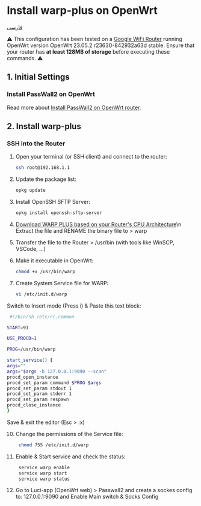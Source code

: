 # Install warp-plus on OpenWrt
[فارسی](https://github.com/Ramtiiin/iran-ip/blob/main/README.fa.md)

⚠️ This configuration has been tested on a [Google WiFi Router](https://support.google.com/googlenest/answer/7168315?hl=en) running OpenWrt version OpenWrt 23.05.2 r23630-842932a63d stable. Ensure that your router has **at least 128MB of storage** before executing these commands. ⚠️

## 1. Initial Settings

### Install PassWall2 on OpenWrt

Read more about [Install PassWall2 on OpenWrt router](https://github.com/Ramtiiin/install-passwall2-openwrt).

## 2. Install warp-plus

### SSH into the Router

1. Open your terminal (or SSH client) and connect to the router:
   ```sh
   ssh root@192.168.1.1

2. Update the package list:
   ```sh
   opkg update

4. Install OpenSSH SFTP Server:
   ```sh
   opkg install openssh-sftp-server
   
5. [Download WARP PLUS based on your Router's CPU Architecture](https://github.com/bepass-org/warp-plus/releases)\n
   Extract the file and RENAME the binary file to > warp

7. Transfer the file to the Router > /usr/bin (with tools like WinSCP, VSCode, ...)

8. Make it executable in OpenWrt:
   ```sh
   chmod +x /usr/bin/warp
9. Create System Service file for WARP:
   ```sh
   vi /etc/init.d/warp
   
  Switch to Insert mode (Press i) & Paste this text block:
  ```sh
   #!/bin/sh /etc/rc.common

START=91

USE_PROCD=1

PROG=/usr/bin/warp

start_service() {
  args=""
  args="$args -b 127.0.0.1:9090 --scan"
  procd_open_instance
  procd_set_param command $PROG $args
  procd_set_param stdout 1
  procd_set_param stderr 1
  procd_set_param respawn
  procd_close_instance
}
 ```
Save & exit the editor (Esc > :x)

10. Change the permissions of the Service file:
    ```sh
     chmod 755 /etc/init.d/warp

11. Enable & Start service and check the status:
    ```sh
     service warp enable
     service warp start
     service warp status
    ```
12. Go to Luci-app (OpenWrt web) > Passwall2 and create a sockes config to:
    127.0.0.1:9090
    and Enable Main switch & Socks Config
